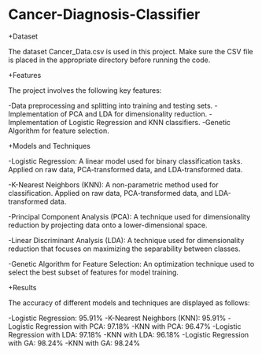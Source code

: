 # Cancer-Diagnosis-Classifier

+Dataset

 The dataset Cancer_Data.csv is used in this project. Make sure the CSV file is placed in the appropriate directory before running the code.

+Features

 The project involves the following key features:

-Data preprocessing and splitting into training and testing sets.
-Implementation of PCA and LDA for dimensionality reduction.
-Implementation of Logistic Regression and KNN classifiers.
-Genetic Algorithm for feature selection.

+Models and Techniques

-Logistic Regression:
  A linear model used for binary classification tasks.
  Applied on raw data, PCA-transformed data, and LDA-transformed data.
  
-K-Nearest Neighbors (KNN):
  A non-parametric method used for classification.
  Applied on raw data, PCA-transformed data, and LDA-transformed data.
  
-Principal Component Analysis (PCA):
  A technique used for dimensionality reduction by projecting data onto a lower-dimensional space.
  
-Linear Discriminant Analysis (LDA):
  A technique used for dimensionality reduction that focuses on maximizing the separability between classes.
  
-Genetic Algorithm for Feature Selection:
  An optimization technique used to select the best subset of features for model training.



+Results

  The accuracy of different models and techniques are displayed as follows:
  
  -Logistic Regression: 95.91%
  -K-Nearest Neighbors (KNN): 95.91%
  -Logistic Regression with PCA: 97.18%
  -KNN with PCA: 96.47%
  -Logistic Regression with LDA: 97.18%
  -KNN with LDA: 96.18%
  -Logistic Regression with GA: 98.24%
  -KNN with GA: 98.24%
